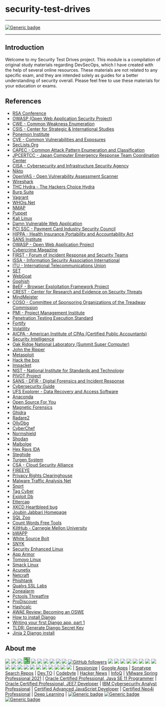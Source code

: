 # security-test-drives

---

[![Generic badge](https://img.shields.io/static/v1.svg?label=GitHub&message=Security%20Test%20Drives&color=informational)](https://github.com/jesperancinha/security-test-drives)

---

## Introduction

Welcome to my Security Test Drives project.
This module is a compilation of original study materials regarding DevSecOps, which I have created with the help of several online resources.
These materials are not related to any specific exam, and they are intended solely as guides for a better understanding of security overall.
Please feel free to use these materials for your education or exams.

## References

-   [RSA Conference](https://www.rsaconference.com/)
-   [OWASP (Open Web Application Security Project)](https://owasp.org/)
-   [CWE - Common Weakness Enumeration](https://cwe.mitre.org/)
-   [CSIS - Center for Strategic & International Studies](https://www.csis.org/)
-   [Ponemon Institute](https://www.ponemon.org/)
-   [CVE - Common Vulnerabilities and Exposures](https://cve.mitre.org/)
-   [SecLists.Org](https://seclists.org/)
-   [CAPEC - Common Attack Pattern Enumeration and Classification](https://capec.mitre.org/)
-   [JPCERTCC - Japan Computer Emergency Response Team Coordination Center](https://www.jpcert.or.jp)
-   [CISA - Cybersecurity and Infrastructure Security Agency](https://us-cert.cisa.gov/)
-   [Nikto](https://github.com/sullo/nikto)
-   [OpenVAS - Open Vulnerability Assessment Scanner](https://www.openvas.org/)
-   [Wireshark](https://www.wireshark.org/)
-   [THC Hydra - The Hackers Choice Hydra](https://github.com/vanhauser-thc/thc-hydra/)
-   [Burp Suite](https://portswigger.net)
-   [Vagrant](https://www.vagrantup.com/)
-   [WHOis.Net](https://whois.net/)
-   [NMAP](https://nmap.org/)
-   [Puppet](https://puppet.com/)
-   [Kali Linux](https://www.kali.org/)
-   [Damn Vulnerable Web Application](http://www.dvwa.co.uk/)
-   [PCI SSC - Payment Card Industry Security Council](https://www.pcisecuritystandards.org/)
-   [HIPPA - Health Insurance Portability and Accountability Act](https://www.hhs.gov/hipaa/index.html)
-   [SANS Institute](https://www.sans.org/)
-   [OWASP - Open Web Application Project](https://wiki.owasp.org/)
-   [Cybercrime Magazine](https://cybersecurityventures.com/)
-   [FIRST - Forum of Incident Response and Security Teams](https://www.first.org/)
-   [ISSA - Information Security Association International](https://www.issa.org/)
-   [ITU - International Telecommunications Union](https://www.itu.int)
-   [SET](https://github.com/trustedsec/social-engineer-toolkit)
-   [WebGoat](https://github.com/WebGoat/WebGoat)
-   [Gophish](https://getgophish.com/)
-   [BeEF - Browser Exploitation Framework Project](https://beefproject.com/)
-   [CREST - Center for Research and Evidence on Security Threats](https://www.crest-approved.org/)
-   [MindMeister](https://www.mindmeister.com/)
-   [COSO - Committee of Sponsoring Organizations of the Treadway Commission](https://www.coso.org/)
-   [PMI - Project Management Institute](https://www.pmi.org/)
-   [Penetration Testing Execution Standard](http://www.pentest-standard.org/)
-   [Fortify](https://www.microfocus.com/en-us/solutions/application-security)
-   [Volatility](https://www.volatilityfoundation.org/)
-   [AICPA - American Institute of CPAs (Certified Public Accountants)](https://www.aicpa.org/)
-   [Security Intelligence](https://securityintelligence.com/)
-   [Oak Ridge National Laboratory (Summit Super Computer)](https://www.olcf.ornl.gov/olcf-resources/compute-systems/summit/)
-   [John the Ripper](https://github.com/magnumripper/JohnTheRipper)
-   [Metasploit](https://www.metasploit.com/)
-   [Hack the box](https://www.hackthebox.eu/)
-   [Impacket](https://github.com/SecureAuthCorp/impacket)
-   [NIST - National Institute for Standards and Technology](https://www.nist.gov/)
-   [PIVOT Project](https://pivotproject.org/)
-   [SANS - DFIR - Digital Forensics and Incident Response](https://digital-forensics.sans.org/)
-   [Cybersecurity Guide](https://cybersecurityguide.org/)
-   [UFS Explorer - Data Recovery and Access Software](https://www.ufsexplorer.com/)
-   [Anaconda](https://www.anaconda.com/)
-   [Open Source For You](https://www.opensourceforu.com/)
-   [Magnetic Forensics](https://www.magnetforensics.com/)
-   [Ghidra](https://ghidra-sre.org/)
-   [Radare2](https://rada.re/)
-   [OllyDbg](http://www.ollydbg.de/)
-   [CyberChef](https://github.com/gchq/CyberChef)
-   [Normshield](https://www.normshield.com/)
-   [Shodan](https://www.shodan.io/)
-   [Malbolge](https://nl.wikipedia.org/wiki/Malbolge)
-   [Hex Rays IDA](https://www.hex-rays.com/products/decompiler/)
-   [Steghide](http://steghide.sourceforge.net/)
-   [Turgen System](http://turgen.sourceforge.net/)
-   [CSA - Cloud Security Alliance](https://cloudsecurityalliance.org/)
-   [FIREEYE](https://www.fireeye.com/)
-   [Privacy Rights Clearinghouse](https://privacyrights.org/)
-   [Malware Traffic Analysis Net](https://www.malware-traffic-analysis.net/)
-   [Snort](https://www.snort.org/)
-   [Tag Cyber](https://www.tag-cyber.com/)
-   [Exploit Db](https://www.exploit-db.com/)
-   [Ettercap](https://www.ettercap-project.org/)
-   [XKCD Heartbleed bug](https://xkcd.com/1354/)
-   [Joubin Jabbari Homepage](https://jabbari.io/)
-   [SQL Zoo](https://sqlzoo.net/)
-   [Count Words Free Tools](https://countwordsfree.com/)
-   [KiltHub - Carnegie Mellon University](https://kilthub.cmu.edu/)
-   [bWAPP](http://www.itsecgames.com/)
-   [White Source Bolt](https://bolt.whitesourcesoftware.com/)
-   [SNYK](https://snyk.io/)
-   [Security Enhanced Linux](https://www.nsa.gov/What-We-Do/Research/SELinux/)
-   [App Armor](https://apparmor.net/)
-   [Tomoyo Linux](http://tomoyo.osdn.jp/)
-   [Smack Linux](http://schaufler-ca.com/)
-   [Acunetix](https://www.acunetix.com/)
-   [Netcraft](https://www.netcraft.com/)
-   [Phishtank](https://www.phishtank.com/)
-   [Qualys SSL Labs](https://www.ssllabs.com/)
-   [Zonealarm](https://www.zonealarm.com/)
-   [Pctools Threatfire](https://pc-tools-threatfire.soft32.com/)
-   [ProDiscover](https://www.prodiscover.com/)
-   [Hashcalc](https://hashcalc.soft112.com/)
-   [AWAE Review: Becoming an OSWE](https://alex-labs.com/my-awae-review-becoming-an-oswe/)
-   [How to install Django](https://docs.djangoproject.com/en/3.1/topics/install/#installing-official-release)
-   [Writing your first Django app, part 1](https://docs.djangoproject.com/en/3.1/intro/tutorial01/)
-   [TLDR: Generate Django Secret Key](https://humberto.io/blog/tldr-generate-django-secret-key/)
-   [Jinja 2 Django install](https://pypi.org/project/jinja2-django-version/)

## About me

[![](https://img.shields.io/badge/youtube-%230077B5.svg?style=for-the-badge&logo=youtube&color=red)](https://www.youtube.com/@joaoesperancinha)
[![](https://img.shields.io/badge/Medium-12100E?style=for-the-badge&logo=medium&logoColor=white)](https://medium.com/@jofisaes)
[![](https://img.shields.io/badge/Buy%20Me%20A%20Coffee-%230077B5.svg?style=for-the-badge&logo=buymeacoffee&color=yellow)](https://www.buymeacoffee.com/jesperancinha)
[![alt text](https://raw.githubusercontent.com/jesperancinha/project-signer/master/project-signer-templates/icons-20/JEOrgLogo-20.png "João Esperancinha Homepage")](http://joaofilipesabinoesperancinha.nl)
[![](https://img.shields.io/badge/Twitter-%230077B5.svg?style=for-the-badge&logo=twitter&color=white)](https://twitter.com/joaofse)
[![](https://img.shields.io/badge/Mastodon-%230077B5.svg?style=for-the-badge&logo=mastodon&color=afd7f7)](https://masto.ai/@jesperancinha)
[![](https://img.shields.io/badge/Instagram-%230077B5.svg?style=for-the-badge&logo=instagram&color=purple)](https://www.instagram.com/joaofisaes)
[![](https://img.shields.io/badge/Spotify-1ED760?style=for-the-badge&logo=spotify&logoColor=white)](https://open.spotify.com/user/jlnozkcomrxgsaip7yvffpqqm)
[![](https://img.shields.io/badge/linkedin-%230077B5.svg?style=for-the-badge&logo=linkedin)](https://www.linkedin.com/in/joaoesperancinha/)
[![](https://img.shields.io/badge/Xing-%230077B5.svg?style=for-the-badge&logo=xing&color=064e40)](https://www.xing.com/profile/Joao_Esperancinha/cv)
[![GitHub followers](https://img.shields.io/github/followers/jesperancinha.svg?label=Jesperancinha&style=social "GitHub")](https://github.com/jesperancinha)
[![](https://img.shields.io/badge/bitbucket-%230077B5.svg?style=for-the-badge&logo=bitbucket&color=blue)](https://bitbucket.org/jesperancinha)
[![](https://img.shields.io/badge/gitlab-%230077B5.svg?style=for-the-badge&logo=gitlab&color=orange)](https://gitlab.com/jesperancinha)
[![](https://img.shields.io/badge/Tumblr-%230077B5.svg?style=for-the-badge&logo=tumblr&color=192841)](https://jofisaes.tumblr.com)
[![](https://img.shields.io/badge/Stack%20Overflow-%230077B5.svg?style=for-the-badge&logo=stackoverflow&color=5A5A5A)](https://stackoverflow.com/users/3702839/joao-esperancinha)
[![](https://img.shields.io/badge/Credly-%230077B5.svg?style=for-the-badge&logo=credly&color=4d2a00)](https://www.credly.com/users/joao-esperancinha)
[![](https://img.shields.io/badge/Coursera-%230077B5.svg?style=for-the-badge&logo=coursera&color=000080)](https://www.coursera.org/user/da3ff90299fa9297e283ee8e65364ffb)
[![](https://img.shields.io/badge/Docker-%230077B5.svg?style=for-the-badge&logo=docker&color=cyan)](https://hub.docker.com/u/jesperancinha)
[![](https://img.shields.io/badge/Reddit-%230077B5.svg?style=for-the-badge&logo=reddit&color=black)](https://www.reddit.com/user/jesperancinha/)
[![](https://img.shields.io/badge/Hackernoon-%230077B5.svg?style=for-the-badge&logo=hackernoon&color=0a5d00)](https://hackernoon.com/@jesperancinha)
[![](https://img.shields.io/badge/Code%20Project-%230077B5.svg?style=for-the-badge&logo=codeproject&color=063b00)](https://www.codeproject.com/Members/jesperancinha)
[![](https://img.shields.io/badge/Free%20Code%20Camp-%230077B5.svg?style=for-the-badge&logo=freecodecamp&color=0a5d00)](https://www.freecodecamp.org/jofisaes)
[![](https://img.shields.io/badge/Hackerrank-%230077B5.svg?style=for-the-badge&logo=hackerrank&color=1e2f97)](https://www.hackerrank.com/jofisaes)
[![](https://img.shields.io/badge/LeetCode-%230077B5.svg?style=for-the-badge&logo=leetcode&color=002647)](https://leetcode.com/jofisaes)
[![](https://img.shields.io/badge/Codewars-%230077B5.svg?style=for-the-badge&logo=codewars&color=722F37)](https://www.codewars.com/users/jesperancinha)
[![](https://img.shields.io/badge/CodePen-%230077B5.svg?style=for-the-badge&logo=codepen&color=black)](https://codepen.io/jesperancinha)
[![](https://img.shields.io/badge/HackerEarth-%230077B5.svg?style=for-the-badge&logo=hackerearth&color=00035b)](https://www.hackerearth.com/@jofisaes)
[![](https://img.shields.io/badge/Khan%20Academy-%230077B5.svg?style=for-the-badge&logo=khanacademy&color=00035b)](https://www.khanacademy.org/profile/jofisaes)
[![](https://img.shields.io/badge/Pinterest-%230077B5.svg?style=for-the-badge&logo=pinterest&color=FF0000)](https://nl.pinterest.com/jesperancinha)
[![](https://img.shields.io/badge/Quora-%230077B5.svg?style=for-the-badge&logo=quora&color=FF0000)](https://nl.quora.com/profile/Jo%C3%A3o-Esperancinha)
| [Sessionize](https://sessionize.com/joao-esperancinha/)
| [Google Apps](https://play.google.com/store/apps/developer?id=Joao+Filipe+Sabino+Esperancinha)
| [Sonatype Search Repos](https://search.maven.org/search?q=org.jesperancinha)
| [Dev.TO](https://dev.to/jofisaes)
| [Codebyte](https://coderbyte.com/profile/jesperancinha)
| [Hacker News](https://news.ycombinator.com/user?id=jesperancinha)
| [InfoQ](https://www.infoq.com/profile/Joao-Esperancinha.2/)
| [VMware Spring Professional 2021](https://www.credly.com/badges/762fa7a4-9cf4-417d-bd29-7e072d74cdb7)
| [Oracle Certified Professional, Java SE 11 Programmer](https://www.credly.com/badges/87609d8e-27c5-45c9-9e42-60a5e9283280)
| [Oracle Certified Professional, JEE7 Developer](https://www.credly.com/badges/27a14e06-f591-4105-91ca-8c3215ef39a2)
| [IBM Cybersecurity Analyst Professional](https://www.credly.com/badges/ad1f4abe-3dfa-4a8c-b3c7-bae4669ad8ce)
| [Certified Advanced JavaScript Developer](https://cancanit.com/certified/1462/)
| [Certified Neo4j Professional](https://graphacademy.neo4j.com/certificates/c279afd7c3988bd727f8b3acb44b87f7504f940aac952495ff827dbfcac024fb.pdf)
| [Deep Learning](https://www.credly.com/badges/8d27e38c-869d-4815-8df3-13762c642d64)
| [![Generic badge](https://img.shields.io/static/v1.svg?label=GitHub&message=JEsperancinhaOrg&color=yellow "jesperancinha.org dependencies")](https://github.com/JEsperancinhaOrg)
[![Generic badge](https://img.shields.io/static/v1.svg?label=All%20Badges&message=Badges&color=red "All badges")](https://joaofilipesabinoesperancinha.nl/badges)
[![Generic badge](https://img.shields.io/static/v1.svg?label=Status&message=Project%20Status&color=red "Project statuses")](https://github.com/jesperancinha/project-signer/blob/master/project-signer-quality/Build.md)
